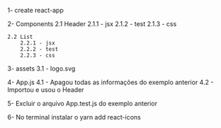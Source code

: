 1- create react-app

2- Components
    2.1 Header
        2.1.1 - jsx
        2.1.2 - test
        2.1.3 - css
    
    2.2 List
        2.2.1 - jsx
        2.2.2 - test
        2.2.3 - css

3- assets
    3.1 - logo.svg

4- App.js
    4.1 - Apagou todas as informações do exemplo anterior
    4.2 - Importou e usou o Header
    
5- Excluir o arquivo App.test.js do exemplo anterior

6- No terminal instalar o yarn add react-icons